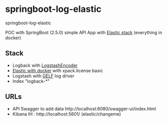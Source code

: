 # springboot-log-elastic

springboot-log-elastic

POC with SpringBoot (2.5.0) simple API App with [Elastic stack](https://www.elastic.co/fr/) (everything in docker)

## Stack

 - Logback with [LogstashEncoder](https://github.com/logstash/logstash-logback-encoder)
 - [Elastic with docker](https://github.com/deviantony/docker-elk) with xpack.license basic
 - Logstash with [GELF](https://docs.docker.com/config/containers/logging/gelf/) log driver
 - Index "logback-*"

## URLs

 - API Swagger to add data http://localhost:8080/swagger-ui/index.html
 - Kibana IH : http://localhost:5601/ (elastic/changeme)
